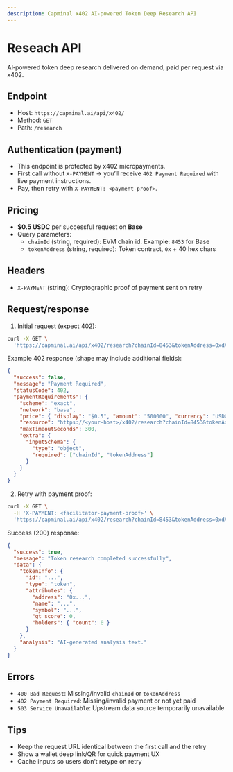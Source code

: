 ```yaml
---
description: Capminal x402 AI‑powered Token Deep Research API
---
```


# Reseach API

AI‑powered token deep research delivered on demand, paid per request via x402.

## Endpoint

* Host: `https://capminal.ai/api/x402/`
* Method: `GET`
* Path: `/research`

## Authentication (payment)

* This endpoint is protected by x402 micropayments.
* First call without `X-PAYMENT` → you’ll receive `402 Payment Required` with live payment instructions.
* Pay, then retry with `X-PAYMENT: <payment-proof>`.

## Pricing

* **$0.5 USDC** per successful request on **Base**
* Query parameters:
  * `chainId` (string, required): EVM chain id. Example: `8453` for Base
  * `tokenAddress` (string, required): Token contract, `0x` + 40 hex chars

## Headers

* `X-PAYMENT` (string): Cryptographic proof of payment sent on retry

## Request/response

1. Initial request (expect 402):

```bash
curl -X GET \
  'https://capminal.ai/api/x402/research?chainId=8453&tokenAddress=0xdAC17F958D2ee523a2206206994597C13D831ec7'
```

Example 402 response (shape may include additional fields):

```json
{
  "success": false,
  "message": "Payment Required",
  "statusCode": 402,
  "paymentRequirements": {
    "scheme": "exact",
    "network": "base",
    "price": { "display": "$0.5", "amount": "500000", "currency": "USDC", "decimals": 6 },
    "resource": "https://<your-host>/x402/research?chainId=8453&tokenAddress=...",
    "maxTimeoutSeconds": 300,
    "extra": {
      "inputSchema": {
        "type": "object",
        "required": ["chainId", "tokenAddress"]
      }
    }
  }
}
```

2. Retry with payment proof:

```bash
curl -X GET \
  -H 'X-PAYMENT: <facilitator-payment-proof>' \
  'https://capminal.ai/api/x402/research?chainId=8453&tokenAddress=0xdAC17F958D2ee523a2206206994597C13D831ec7'
```

Success (200) response:

```json
{
  "success": true,
  "message": "Token research completed successfully",
  "data": {
    "tokenInfo": {
      "id": "...",
      "type": "token",
      "attributes": {
        "address": "0x...",
        "name": "...",
        "symbol": "...",
        "gt_score": 0,
        "holders": { "count": 0 }
      }
    },
    "analysis": "AI‑generated analysis text."
  }
}
```

## Errors

* `400 Bad Request`: Missing/invalid `chainId` or `tokenAddress`&#x20;
* `402 Payment Required`: Missing/invalid payment or not yet paid
* `503 Service Unavailable`: Upstream data source temporarily unavailable

## Tips

* Keep the request URL identical between the first call and the retry
* Show a wallet deep link/QR for quick payment UX
* Cache inputs so users don’t retype on retry
